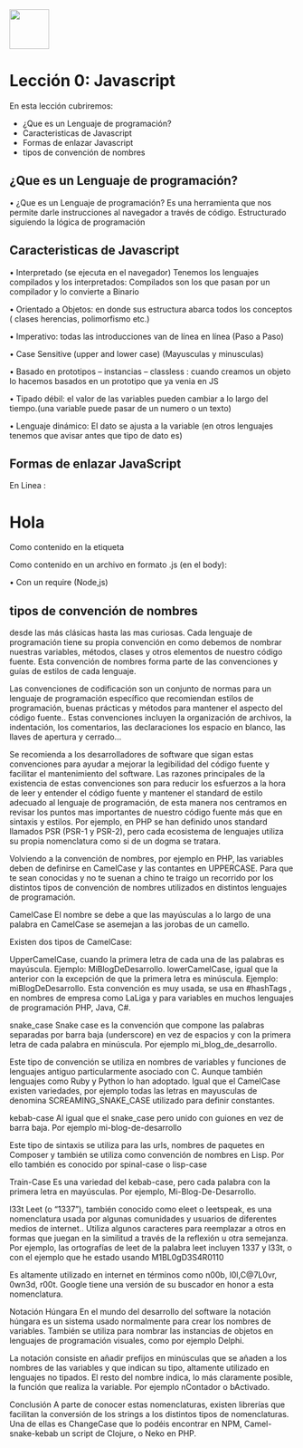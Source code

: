 <img  src='../img/logo.jpg' height='70px'>

# Lección 0: Javascript

En esta lección cubriremos:

* ¿Que es un Lenguaje de programación?
* Caracteristicas de Javascript
* Formas de enlazar Javascript
* tipos de convención de nombres


## ¿Que es un Lenguaje de programación?

•	¿Que es un Lenguaje de programación?
Es una herramienta que nos  permite darle instrucciones al navegador a través de código.
Estructurado siguiendo la lógica de programación 


## Caracteristicas de Javascript

•	Interpretado (se ejecuta en el navegador)
Tenemos los lenguajes compilados y los interpretados: Compilados son los que pasan por un compilador y lo convierte a Binario

•	Orientado a Objetos:  en donde sus estructura abarca todos los conceptos ( clases herencias, polimorfismo etc.)

•	Imperativo: todas las introducciones van de línea en línea (Paso a Paso)

•	Case Sensitive (upper and lower case) (Mayusculas y minusculas)

•	Basado en prototipos – instancias – classless :  cuando creamos un objeto lo hacemos basados en un prototipo que ya venia en JS

•	Tipado débil: el valor de las variables pueden cambiar a lo largo del tiempo.(una variable puede pasar de  un numero o un texto)

•	Lenguaje dinámico: El dato se ajusta a la variable (en otros lenguajes tenemos que avisar antes que tipo de dato es) 

## Formas de enlazar JavaScript

En Linea : 
 <h1 onclick= "alert ('hola')">Hola</h1>

Como contenido en la etiqueta <script> : 
<script type="text/javascript">alert('hola')</script>

Como contenido en un archivo en formato .js (en el body):  
   <script src="codigo.js"></script>

•	Con un require (Node,js)


## tipos de convención de nombres

desde las más clásicas hasta las mas curiosas. Cada lenguaje de programación tiene su propia convención en como debemos de nombrar nuestras variables, métodos, clases y otros elementos de nuestro código fuente. Esta convención de nombres forma parte de las convenciones y guías de estilos de cada lenguaje.

Las convenciones de codificación son un conjunto de normas para un lenguaje de programación específico que recomiendan estilos de programación, buenas prácticas y métodos para mantener el aspecto del código fuente.. Estas convenciones incluyen la organización de archivos, la indentación, los comentarios, las declaraciones los espacio en blanco, las llaves de apertura y cerrado…

Se recomienda a los desarrolladores de software que sigan estas convenciones para ayudar a mejorar la legibilidad del código fuente y facilitar el mantenimiento del software. Las razones principales de la existencia de estas convenciones son para reducir los esfuerzos a la hora de leer y entender el código fuente y  mantener  el standard de estilo adecuado al lenguaje de programación, de esta manera nos centramos en revisar los puntos mas importantes de nuestro código fuente más que en sintaxis y estilos. Por ejemplo, en PHP se han definido unos standard llamados PSR (PSR-1 y PSR-2), pero cada ecosistema de lenguajes utiliza su propia nomenclatura como si de un dogma se tratara.

Volviendo a la convención de nombres, por ejemplo en PHP, las variables deben de definirse en CamelCase y las contantes en UPPERCASE. Para que te sean conocidas y no te suenan a chino te traigo un recorrido por los distintos tipos de convención de nombres utilizados en distintos lenguajes de programación.

CamelCase
El nombre se debe a que las mayúsculas a lo largo de una palabra en CamelCase se asemejan a las jorobas de un camello.

Existen dos tipos de CamelCase:

UpperCamelCase, cuando la primera letra de cada una de las palabras es mayúscula. Ejemplo: MiBlogDeDesarrollo.
lowerCamelCase, igual que la anterior con la excepción de que la primera letra es minúscula. Ejemplo: miBlogDeDesarrollo.
Esta convención es muy usada, se usa en #hashTags , en nombres de empresa como LaLiga y para variables en muchos lenguajes de programación PHP, Java, C#.

snake_case
Snake case es la convención que compone las palabras separadas por barra baja (underscore) en vez de espacios y con la primera letra de cada palabra en minúscula. Por ejemplo mi_blog_de_desarrollo.

Este tipo de convención se utiliza en nombres de variables y funciones de lenguajes antiguo particularmente asociado con C. Aunque también lenguajes como Ruby y Python lo han adoptado. Igual que el CamelCase existen variedades, por ejemplo todas las letras en mayusculas de denomina SCREAMING_SNAKE_CASE utilizado para definir constantes.

kebab-case
Al igual que el snake_case pero unido con guiones en vez de barra baja. Por ejemplo mi-blog-de-desarrollo

Este tipo de sintaxis se utiliza para las urls, nombres de paquetes en Composer y también se utiliza como convención de nombres en Lisp. Por ello también es conocido por spinal-case o lisp-case

Train-Case
Es una variedad del kebab-case, pero cada palabra con la primera letra en mayúsculas. Por ejemplo, Mi-Blog-De-Desarrollo.

l33t
Leet (o “1337”), también conocido como eleet o leetspeak, es una nomenclatura usada por algunas comunidades y usuarios de diferentes medios de internet.. Utiliza algunos caracteres para reemplazar a otros en formas que juegan en la similitud a través de la reflexión u otra semejanza. Por ejemplo, las ortografías de leet de la palabra leet incluyen 1337 y l33t, o con el ejemplo que he estado usando M1BL0gD3S4R0110

Es altamente utilizado en internet en términos como n00b, l0l,C@7L0vr, 0wn3d, r00t. Google tiene una versión de su buscador en honor a esta nomenclatura.

Notación Húngara
En el mundo del desarrollo del software la notación húngara es un sistema usado normalmente para crear los nombres de variables. También se utiliza para nombrar las instancias de objetos en lenguajes de programación visuales, como por ejemplo Delphi.

La notación consiste en añadir prefijos en minúsculas que se añaden a los nombres de las variables y que indican su tipo, altamente utilizado en lenguajes no tipados. El resto del nombre indica, lo más claramente posible, la función que realiza la variable. Por ejemplo nContador o bActivado.

Conclusión
A parte de conocer estas nomenclaturas, existen librerías que facilitan la conversión de los strings a los distintos tipos de nomenclaturas. Una de ellas es ChangeCase que lo podéis encontrar en NPM, Camel-snake-kebab un script de Clojure, o Neko en PHP.
